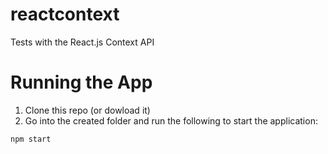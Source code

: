 # reactcontext
Tests with the React.js Context API

# Running the App
1. Clone this repo (or dowload it)
2. Go into the created folder and run the following to start the application:
```
npm start
```